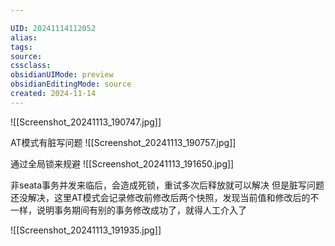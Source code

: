 ```yaml
---

UID: 20241114112052 
alias: 
tags: 
source: 
cssclass: 
obsidianUIMode: preview
obsidianEditingMode: source
created: 2024-11-14
---
```

![[Screenshot_20241113_190747.jpg]]


AT模式有脏写问题
![[Screenshot_20241113_190757.jpg]]

通过全局锁来规避
![[Screenshot_20241113_191650.jpg]]

非seata事务并发来临后，会造成死锁，重试多次后释放就可以解决
但是脏写问题还没解决，这里AT模式会记录修改前修改后两个快照，发现当前值和修改后的不一样，说明事务期间有别的事务修改成功了，就得人工介入了

![[Screenshot_20241113_191935.jpg]]





